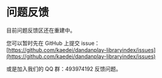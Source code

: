 # 问题反馈

目前问题反馈区还在重建中。

您可以暂时先在 GitHub 上提交 issue：[https://github.com/kaedei/dandanplay-libraryindex/issues](https://github.com/kaedei/dandanplay-libraryindex/issues)

或是加入我们的 QQ 群：493974192 反馈问题。